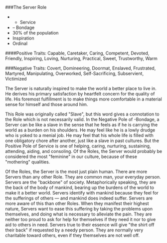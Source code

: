 ###The Server Role

- + Service
- – Bondage
- 30% of the population
- Inspiration	
- Ordinal


####Positive Traits:
Capable, Caretaker, Caring, Competent, Devoted, Friendly, Inspiring, Loving, Nurturing, Practical, Sweet, Trustworthy, Warm
 
###Negative Traits:
Covert, Domineering, Doormat, Enslaved, Frustrated, Martyred, Manipulating, Overworked, Self-Sacrificing, Subservient, Victimized

The Server is naturally inspired to make the world a better place to live in. He derives his primary satisfaction by heartfelt concern for the quality of life. His foremost fulfillment is to make things more comfortable in a material sense for himself and those around him.

This Role was originally called "Slave", but this word gives a connotation to the Role which is not necessarily valid. In the Negative Pole of -Bondage, a Server can be like a slave in the sense that he feels as if he is carrying the world as a burden on his shoulders. He may feel like he is a lowly drudge who is yoked to a menial job. He may feel that his whole life is filled with one obligatory chore after another, just like a slave in past cultures. But the Positive Pole of Service is one of helping, caring, nurturing, sustaining, attending, aiding, and consoling. Of the Roles, the Server would probably be considered the most "feminine" in our culture, because of these "mothering" qualities.

Of the Roles, the Server is the most just plain human. There are more Servers than any other Role. They are common man, your everyday person. Servers are the "backbone" of society. Metaphorically speaking, they are the back of the body of mankind, bearing up the burdens of the world to make it a better world. Servers identify with mankind because they feel for the sufferings of others — and mankind does indeed suffer. Servers are more aware of this than other Roles. When they manifest their highest nature, Servers want to ease this suffering by taking the problems upon themselves, and doing what is necessary to alleviate the pain. They are neither too proud to ask for help for themselves if they need it nor to give aid to others in need. Servers true to their essence will give "the shirt off their back" if requested by a needy person. They are normally very charitable toward others, even if they themselves are not well off.

